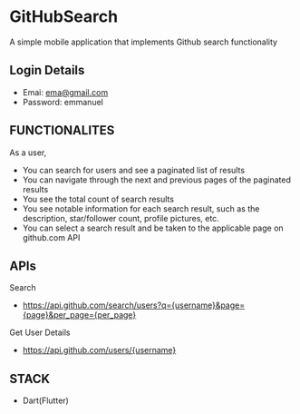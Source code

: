 # GitHubSearch
A simple mobile application that implements Github search functionality

## Login Details
- Emai: ema@gmail.com
- Password: emmanuel

## FUNCTIONALITES

As a user,
- You can search for users and see a paginated list of results
- You can navigate through the next and previous pages of the paginated results
- You see the total count of search results
- You see notable information for each search result, such as the description, star/follower count, profile pictures, etc.
- You can select a search result and be taken to the applicable page on github.com API

## APIs

Search
- https://api.github.com/search/users?q={username}&page={page}&per_page={per_page}

Get User Details
- https://api.github.com/users/{username}


## STACK
- Dart(Flutter)
